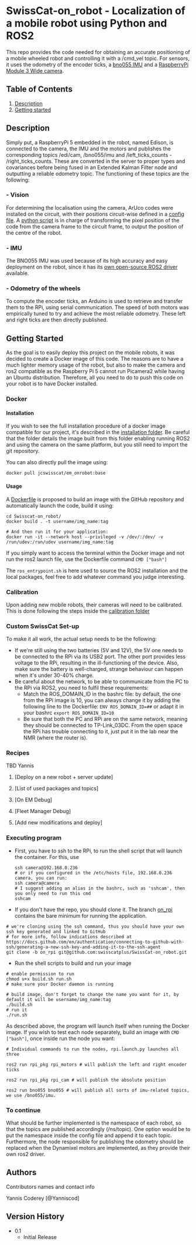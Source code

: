 # SwissCat-on_robot - Localization of a mobile robot using Python and ROS2 

This repo provides the code needed for obtaining an accurate positioning of a mobile wheeled robot and controlling it with a /cmd_vel topic. For sensors, it uses the odometry of the encoder ticks, a [bno055 IMU](https://www.bosch-sensortec.com/products/smart-sensor-systems/bno055/) and a [RaspberryPi Module 3 Wide camera](https://www.pi-shop.ch/raspberry-pi-camera-3-wide).

## Table of Contents
1. [Description](#description)<br>
2. [Getting started](#getting-started)
## Description

Simply put, a RaspberryPi 5 embedded in the robot, named Edison, is connected to the camera, the IMU and the motors and publishes the corresponding topics /edi/cam, /bno055/imu and /left_ticks_counts - /right_ticks_counts. These are converted in the server to proper types and covariances before being fused in an Extended Kalman Filter node and outputting a reliable odometry topic. The functioning of these topics are the following:

### - Vision
For determining the localisation using the camera, ArUco codes were installed on the circuit, with their positions circuit-wise defined in a [config file](https://github.com/swisscatplus/SwissCat-on_robot/blob/main/src/rpi_pkg/config/cam.yaml). A [python script](https://github.com/swisscatplus/SwissCat-on_robot/blob/main/src/rpi_pkg/rpi_pkg/submodules/detect_aruco.py) is in charge of transforming the pixel position of the code from the camera frame to the circuit frame, to output the position of the centre of the robot.

### - IMU
The BNO055 IMU was used because of its high accuracy and easy deployment on the robot, since it has its [own open-source ROS2 driver](https://github.com/flynneva/bno055/tree/45e1ff16936101711260c9fda63fbad99376ce3b) available.

### - Odometry of the wheels
To compute the encoder ticks, an Arduino is used to retrieve and transfer them to the RPi, using serial communication. The speed of both motors was empirically tuned to try and achieve the most reliable odometry. These left and right ticks are then directly published.

## Getting Started
As the goal is to easily deploy this project on the mobile robots, it was decided to create a Docker image of this code. The reasons are to have a much lighter memory usage of the robot, but also to make the camera and ros2 compatible as the Raspberry Pi 5 cannot run Picamera2 while having an Ubuntu distribution. Therefore, all you need to do to push this code on your robot is to have Docker installed. 

### Docker

#### Installation
If you wish to see the full installation procedure of a docker image compatible for our project, it's described in the [installation folder](https://github.com/swisscatplus/SwissCat-on_robot/tree/config/installation_procedure). Be careful that the folder details the image built from this folder enabling running ROS2 and using the camera on the same platform, but you still need to import the git repository. 

You can also directly pull the image using:
```
docker pull jcswisscat/em_onrobot:base
```
#### Usage
A [Dockerfile](https://github.com/swisscatplus/SwissCat-on_robot/edit/main/Dockerfile) is proposed to build an image with the GitHub repository and automatically launch the code, build it using:
```
cd Swisscat-on_robot/
docker build . -t username/img_name:tag

# And then run it for your application:
docker run -it --network host --privileged -v /dev/:/dev/ -v /run/udev:/run/udev username/img_name:tag
```
If you simply want to access the terminal within the Docker image and not run the ros2 launch file, use the Dockerfile command
``
CMD ["bash"]
``

The `ros_entrypoint.sh` is here used to source the ROS2 installation and the local packages, feel free to add whatever command you judge interesting.

### Calibration
Upon adding new mobile robots, their cameras will need to be calibrated. This is done following the steps inside the [calibration folder]()

### Custom SwissCat Set-up
To make it all work, the actual setup needs to be the following:
   - If we're still using the two batteries (5V and 12V), the 5V one needs to be connected to the RPi via its USB2 port. The other port provides less voltage to the RPi, resulting in the ill-functioning of the device. Also, make sure the battery is well-charged, strange behaviour can happen when it's under 30-40% charge.
   - Be careful about the network, to be able to communicate from the PC to the RPi via ROS2, you need to fulfil these requirements:
        - Match the ROS_DOMAIN_ID in the bashrc file: by default, the one from the RPi image is 10, you can always change it by adding the following line to the Dockerfile: `ENV ROS_DOMAIN_ID=##` or adapt it in your bashrc `export ROS_DOMAIN_ID=10`
        - Be sure that both the PC and RPi are on the same network, meaning they should be connected to TP-Link_03DC. From the open space the RPi has trouble connecting to it,  just put it in the lab near the NMR (where the router is).
    
### Recipes

TBD Yannis

1. [Deploy on a new robot + server update]<br>

2. [List of used packages and topics]<br>

3. [On EM Debug]<br>

5. [Fleet Manager Debug]<br>

6. [Add new modifications and deploy]<br>




### Executing program
- First, you have to ssh to the RPi, to run the shell script that will launch the container. For this, use
  ```
  ssh camera@192.168.0.236
  # or if you configured in the /etc/hosts file, 192.168.0.236 camera, you can run:
  ssh camera@camera
  # I suggest adding an alias in the bashrc, such as 'sshcam', then you only need to run this cmd
  sshcam
  ```
- If you don't have the repo, you should clone it. The branch [on_rpi](https://github.com/swisscatplus/SwissCat-on_robot/tree/on_rpi) contains the bare minimum for running the application.
```
# we're cloning using the ssh command, thus you should have your own ssh key generated and linked to GitHub
# for more info, follow indications described at https://docs.github.com/en/authentication/connecting-to-github-with-ssh/generating-a-new-ssh-key-and-adding-it-to-the-ssh-agent
git clone -b on_rpi git@github.com:swisscatplus/SwissCat-on_robot.git
```
- Run the shell scripts to build and run your image
```
# enable permission to run
chmod u+x build.sh run.sh
# make sure your Docker daemon is running

# build image, don't forget to change the name you want for it, by default it will be username/img_name:tag 
./build.sh
# run it
./run.sh
```
  
As described above, the program will launch itself when running the Docker image. If you wish to test each node separately, build an image with `CMD ["bash"]`, once inside run the node you want:
```
# Individual commands to run the nodes, rpi.launch.py launches all three

ros2 run rpi_pkg rpi_motors # will publish the left and right encoder ticks

ros2 run rpi_pkg rpi_cam # will publish the absolute position

ros2 run bno055 bno055 # will publish all sorts of imu-related topics, we use /bno055/imu.
```

### To continue
What should be further implemented is the namespace of each robot, so that the topics are published accordingly (/ns/topic). One option would be to put the namespace inside the config file and append it to each topic.
Furthermore, the node responsible for publishing the odometry should be replaced when the Dynamixel motors are implemented, as they provide their own ros2 driver.

## Authors

Contributors names and contact info

Yannis Coderey 
[@Yanniscod]

## Version History

* 0.1
    * Initial Release
